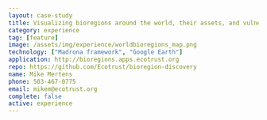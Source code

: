 ```yaml
---
layout: case-study
title: Visualizing bioregions around the world, their assets, and vulnerabilities
category: experience
tag: [feature]
image: /assets/img/experience/worldbioregions_map.png
technology: ["Madrona framework", "Google Earth"]
application: http://bioregions.apps.ecotrust.org
repo: https://github.com/Ecotrust/bioregion-discovery
name: Mike Mertens
phone: 503-467-0775
email: mikem@ecotrust.org
complete: false
active: experience
---
```

	